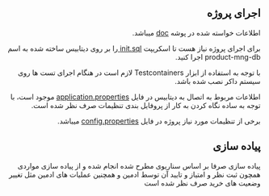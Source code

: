
<div dir="rtl">
<h2>اجرای پروژه</h2>
<p>اطلاعات خواسته شده در پوشه
<a href="https://github.com/SeyedAliRezaMirjafari/product-mng/blob/master/doc">doc</a>
میباشد.</p>
<p>برای اجرای پروژه نیاز هست تا اسکریپت 
<a href="https://github.com/SeyedAliRezaMirjafari/product-mng/blob/master/scripts/1.0.0/init.sql">init.sql </a>
را بر روی دیتابیس ساخته شده به اسم product-mng-db اجرا کنید.</p>
<p>با توجه به استفاده از ابزار Testcontainers لازم است در هنگام اجرای تست ها روی سیستم داکر نصب شده باشد.</p>
<p>اطلاعات مربوط به اتصال به دیتابیس در فایل 
<a href="https://github.com/SeyedAliRezaMirjafari/product-mng/blob/master/src/main/resources/application.properties">application.properties</a>
موجود است، با توجه به ساده نگاه کردن به کار از پروفایل بندی تنظیمات صرف نظر شده است.</p>
<p>برخی از تنظیمات مورد نیاز پروژه در فایل
<a href="https://github.com/SeyedAliRezaMirjafari/product-mng/blob/master/src/main/resources/config.properties">config.properties</a>
میباشد.
</p>
</div>

<div dir="rtl">
<h2>پیاده سازی </h2>
<p>پیاده سازی صرفا بر اساس سناریوی مطرح شده انجام شده و از پیاده سازی مواردی همچون ثبت نظر و امتیاز و تایید آن توسط ادمین و همچنین عملیات های ادمین مثل تغییر وضعیت های خرید صرف نظر شده است</p>
</div>